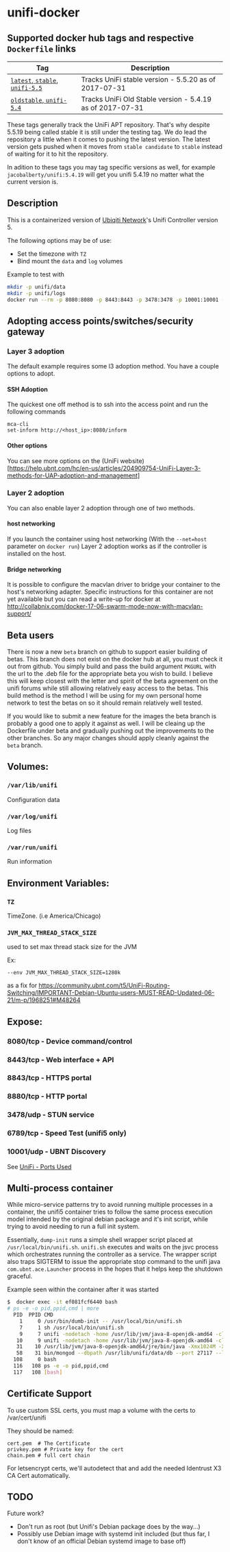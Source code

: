 # unifi-docker

## Supported docker hub tags and respective `Dockerfile` links 
| Tag | Description |
| --- | --- |
| [`latest`, `stable`, `unifi-5.5` ](https://github.com/jacobalberty/unifi-docker/blob/master/Dockerfile ) | Tracks UniFi stable version - 5.5.20 as of 2017-07-31 |
| [`oldstable`, `unifi-5.4` ](https://github.com/jacobalberty/unifi-docker/blob/oldstable/Dockerfile ) | Tracks UniFi Old Stable version - 5.4.19 as of 2017-07-31 |


These tags generally track the UniFi APT repository. That's why despite 5.5.19 being called stable it is still under the testing tag. We do lead the repository a little when it comes to pushing the latest version. The latest version gets pushed when it moves from `stable candidate` to `stable` instead of waiting for it to hit the repository.

In adition to these tags you may tag specific versions as well, for example `jacobalberty/unifi:5.4.19` will get you unifi 5.4.19 no matter what the current version is.

## Description

This is a containerized version of [Ubiqiti Network](https://www.ubnt.com/)'s Unifi Controller version 5.

The following options may be of use:

- Set the timezone with `TZ`
- Bind mount the `data` and `log` volumes

Example to test with

```bash
mkdir -p unifi/data
mkdir -p unifi/logs
docker run --rm -p 8080:8080 -p 8443:8443 -p 3478:3478 -p 10001:10001 -e TZ='Africa/Johannesburg' -v ~/unifi/data:/var/lib/unifi -v ~/unifi/logs:/var/log/unifi --name unifi jacobalberty/unifi:unifi5
```
## Adopting access points/switches/security gateway
### Layer 3 adoption

The default example requires some l3 adoption method. You have a couple options to adopt.

#### SSH Adoption
The quickest one off method is to ssh into the access point and run the following commands
```
mca-cli
set-inform http://<host_ip>:8080/inform
```
#### Other options

You can see more options on the (UniFi website)[https://help.ubnt.com/hc/en-us/articles/204909754-UniFi-Layer-3-methods-for-UAP-adoption-and-management]


### Layer 2 adoption
You can also enable layer 2 adoption through one of two methods.

#### host networking

If you launch the container using host networking \(With the `--net=host` parameter on `docker run`\) Layer 2 adoption works as if the controller is installed on the host.

#### Bridge networking

It is possible to configure the macvlan driver to bridge your container to the host's networking adapter. Specific instructions for this container are not yet available but you can read a write-up for docker at http://collabnix.com/docker-17-06-swarm-mode-now-with-macvlan-support/


## Beta users

There is now a new `beta` branch on github to support easier building of betas. This branch does not exist on the docker hub at all,
you must check it out from github.
You simply build and pass the build argument `PKGURL` with the url to the .deb file for the appropriate beta you wish to build. I believe
this will keep closest with the letter and spirit of the beta agreement on the unifi forums while still allowing relatively easy access to the betas.
This build method is the method I will be using for my own personal home network to test the betas on so it should remain relatively well tested.

If you would like to submit a new feature for the images the beta branch is probably a good one to apply it against as well.
I will be cleaing up the Dockerfile under beta and gradually pushing out the improvements to the other branches. So any major changes
should apply cleanly against the `beta` branch.

## Volumes:

### `/var/lib/unifi`

Configuration data

### `/var/log/unifi`

Log files

### `/var/run/unifi`

Run information

## Environment Variables:

### `TZ`

TimeZone. (i.e America/Chicago)

### `JVM_MAX_THREAD_STACK_SIZE`

used to set max thread stack size for the JVM

Ex:

```--env JVM_MAX_THREAD_STACK_SIZE=1280k```

as a fix for https://community.ubnt.com/t5/UniFi-Routing-Switching/IMPORTANT-Debian-Ubuntu-users-MUST-READ-Updated-06-21/m-p/1968251#M48264

## Expose:

### 8080/tcp - Device command/control

### 8443/tcp - Web interface + API

### 8843/tcp - HTTPS portal

### 8880/tcp - HTTP portal

### 3478/udp - STUN service

### 6789/tcp - Speed Test (unifi5 only)

### 10001/udp - UBNT Discovery

See [UniFi - Ports Used](https://help.ubnt.com/hc/en-us/articles/218506997-UniFi-Ports-Used)

## Multi-process container

While micro-service patterns try to avoid running multiple processes in a container, the unifi5 container tries to follow the same process execution model intended by the original debian package and it's init script, while trying to avoid needing to run a full init system.

Essentially, `dump-init` runs a simple shell wrapper script placed at `/usr/local/bin/unifi.sh`. `unifi.sh` executes and waits on the jsvc process which orchestrates running the controller as a service. The wrapper script also traps SIGTERM to issue the appropriate stop command to the unifi java `com.ubnt.ace.Launcher` process in the hopes that it helps keep the shutdown graceful.

Example seen within the container after it was started

```bash
$  docker exec -it ef081fcf6440 bash
# ps -e -o pid,ppid,cmd | more
  PID  PPID CMD
    1     0 /usr/bin/dumb-init -- /usr/local/bin/unifi.sh
    7     1 sh /usr/local/bin/unifi.sh
    9     7 unifi -nodetach -home /usr/lib/jvm/java-8-openjdk-amd64 -classpath /usr/share/java/commons-daemon.jar:/usr/lib/unifi/lib/ace.jar -pidfile /var/run/unifi/unifi.pid -procname unifi -outfile /var/log/unifi/unifi.out.log -errfile /var/log/unifi/unifi.err.log -Dunifi.datadir=/var/lib/unifi -Dunifi.rundir=/var/run/unifi -Dunifi.logdir=/var/log/unifi -Djava.awt.headless=true -Dfile.encoding=UTF-8 -Xmx1024M -Xms32M com.ubnt.ace.Launcher start
   10     9 unifi -nodetach -home /usr/lib/jvm/java-8-openjdk-amd64 -classpath /usr/share/java/commons-daemon.jar:/usr/lib/unifi/lib/ace.jar -pidfile /var/run/unifi/unifi.pid -procname unifi -outfile /var/log/unifi/unifi.out.log -errfile /var/log/unifi/unifi.err.log -Dunifi.datadir=/var/lib/unifi -Dunifi.rundir=/var/run/unifi -Dunifi.logdir=/var/log/unifi -Djava.awt.headless=true -Dfile.encoding=UTF-8 -Xmx1024M -Xms32M com.ubnt.ace.Launcher start
   31    10 /usr/lib/jvm/java-8-openjdk-amd64/jre/bin/java -Xmx1024M -XX:ErrorFile=/usr/lib/unifi/data/logs/hs_err_pid<pid>.log -Dapple.awt.UIElement=true -jar /usr/lib/unifi/lib/ace.jar start
   58    31 bin/mongod --dbpath /usr/lib/unifi/data/db --port 27117 --logappend --logpath logs/mongod.log --nohttpinterface --bind_ip 127.0.0.1
  108     0 bash
  116   108 ps -e -o pid,ppid,cmd
  117   108 [bash]
```

## Certificate Support

To use custom SSL certs, you must map a volume with the certs to /var/cert/unifi

They should be named:
```
cert.pem  # The Certificate
privkey.pem # Private key for the cert
chain.pem # full cert chain
```
For letsencrypt certs, we'll autodetect that and add the needed Identrust X3 CA Cert automatically.


## TODO

Future work?

- Don't run as root (but Unifi's Debian package does by the way...)
- Possibly use Debian image with systemd init included (but thus far, I don't know of an official Debian systemd image to base off)
